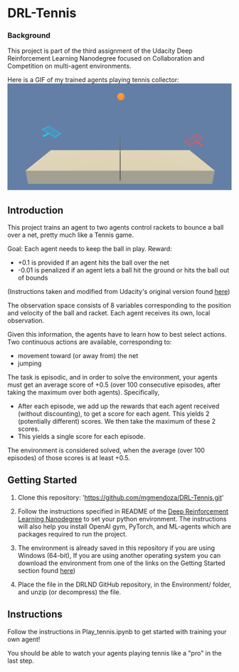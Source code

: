 # DRL-Tennis

### Background
This project is part of the third assignment of the Udacity Deep Reinforcement Learning Nanodegree focused on Collaboration and Competition on multi-agent environments.

Here is a GIF of my trained agents playing tennis collector:
![](results/tennis_training01112021.gif)

## Introduction
This project trains an agent to two agents control rackets to bounce a ball over a net, pretty much like a Tennis game.

Goal: Each agent needs to keep the ball in play.
Reward:
* +0.1 is provided if an agent hits the ball over the net
* -0.01 is penalized if an agent lets a ball hit the ground or hits the ball out of bounds

(Instructions taken and modified from Udacity's original version found [here](https://github.com/udacity/deep-reinforcement-learning/tree/master/p3_collab-compet))

The observation space consists of 8 variables corresponding to the position and velocity of the ball and racket. Each agent receives its own, local observation.

Given this information, the agents have to learn how to best select actions. Two continuous actions are available, corresponding to:

* movement toward (or away from) the net
* jumping

The task is episodic, and in order to solve the environment, your agents must get an average score of +0.5 (over 100 consecutive episodes, after taking the maximum over both agents). Specifically,
* After each episode, we add up the rewards that each agent received (without discounting), to get a score for each agent. This yields 2 (potentially different) scores. We then take the maximum of these 2 scores.
* This yields a single score for each episode.

The environment is considered solved, when the average (over 100 episodes) of those scores is at least +0.5.

## Getting Started

1. Clone this repository: '<https://github.com/mgmendoza/DRL-Tennis.git>'

2. Follow the instructions specified in README of the [Deep Reinforcement Learning Nanodegree](https://github.com/udacity/deep-reinforcement-learning#dependencies) to set your python environment. The instructions will also help you install OpenAI gym, PyTorch, and ML-agents which are packages required to run the project.  

3. The environment is already saved in this repository if you are using Windows (64-bit), If you are using another operating system you can download the environment from one of the links on the Getting Started section found [here](https://github.com/udacity/deep-reinforcement-learning/tree/master/p3_collab-compet))

4. Place the file in the DRLND GitHub repository, in the Environment/ folder, and unzip (or decompress) the file.

## Instructions
Follow the instructions in Play_tennis.ipynb to get started with training your own agent!

You should be able to watch your agents playing tennis like a "pro" in the last step.
